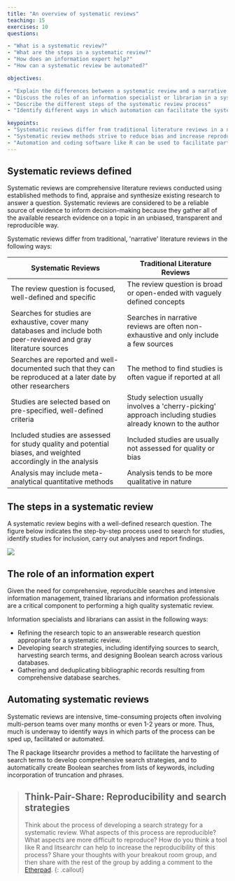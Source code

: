 ```yaml
---
title: "An overview of systematic reviews"
teaching: 15
exercises: 10
questions:

- "What is a systematic review?"
- "What are the steps in a systematic review?"
- "How does an information expert help?"
- "How can a systematic review be automated?"

objectives:

- "Explain the differences between a systematic review and a narrative review"
- "Discuss the roles of an information specialist or librarian in a systematic review"
- "Describe the different steps of the systematic review process"
- "Identify different ways in which automation can facilitate the systematic review process"

keypoints:
- "Systematic reviews differ from traditional literature reviews in a number of significant ways"
- "Systematic review methods strive to reduce bias and increase reproducibility and transparency"
- "Automation and coding software like R can be used to facilitate parts of the systematic review process"
---
```


## Systematic reviews defined

Systematic reviews are comprehensive literature reviews conducted using established methods to find, appraise and synthesize existing research to answer a question. Systematic reviews are considered to be a reliable source of evidence to inform decision-making because they gather all of the available research evidence on a topic in an unbiased, transparent and reproducible way. 

Systematic reviews differ from traditional, 'narrative' literature reviews in the following ways:

| Systematic Reviews | Traditional Literature Reviews |
| ------------------ | ------------------------------ |
| The review question is focused, well-defined and specific | The review question is broad or open-ended with vaguely defined concepts |
| Searches for studies are exhaustive, cover many databases and include both peer-reviewed and gray literature sources | Searches in narrative reviews are often non-exhaustive and only include a few sources |
| Searches are reported and well-documented such that they can be reproduced at a later date by other researchers | The method to find studies is often vague if reported at all |
| Studies are selected based on pre-specified, well-defined criteria | Study selection usually involves  a 'cherry-picking' approach including studies already known to the author |
| Included studies are assessed for study quality and potential biases, and weighted accordingly in the analysis | Included studies are usually not assessed for quality or bias |
| Analysis may include meta-analytical quantitative methods | Analysis tends to be more qualitative in nature |


## The steps in a systematic review

A systematic review begins with a well-defined research question. The figure below indicates the step-by-step process used to search for studies, identify studies for inclusion, carry out analyses and report findings. 

![](../fig/SR-process.png)

## The role of an  information expert 

Given the need for comprehensive, reproducible searches and intensive information management, trained librarians and information professionals are a critical component to performing a high quality systematic review. 

Information specialists and librarians can assist in the following ways:

- Refining the research topic to an answerable research question appropriate for a systematic review.
- Developing search strategies, including identifying sources to search, harvesting search terms, and designing Boolean search across various databases.
- Gathering and deduplicating bibliographic records resulting from comprehensive database searches.

## Automating systematic reviews

Systematic reviews are intensive, time-consuming projects often involving multi-person teams over many months or even 1-2 years or more. Thus, much is underway to identify ways in which parts of the process can be sped up, facilitated or automated. 

The R package litsearchr provides a method to facilitate the harvesting of search terms to develop comprehensive search strategies, and to automatically create Boolean searches from lists of keywords, including incorporation of truncation and phrases.

> ## Think-Pair-Share: Reproducibility and search strategies
> Think about the process of developing a search strategy for a systematic review. What aspects of this process are reproducible? 
> What aspects are more difficult to reproduce? How do you think a tool like R and litsearchr can help to increase the reproducibility of this process? 
> Share your thoughts with your breakout room group, and then share with the rest of the group by adding a comment to the [Etherpad](https://pad.carpentries.org/litsearchr-alpha-202304).
{: .callout}


